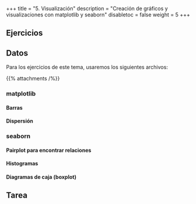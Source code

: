 +++
title = "5. Visualización"
description = "Creación de gráficos y visualizaciones con matplotlib y seaborn"
disabletoc = false
weight = 5
+++

## Ejercicios

## Datos

Para los ejercicios de este tema, usaremos los siguientes archivos:

{{% attachments /%}}

### matplotlib

#### Barras

#### Dispersión

### seaborn

#### Pairplot para encontrar relaciones

#### Histogramas

#### Diagramas de caja (boxplot)

## Tarea
